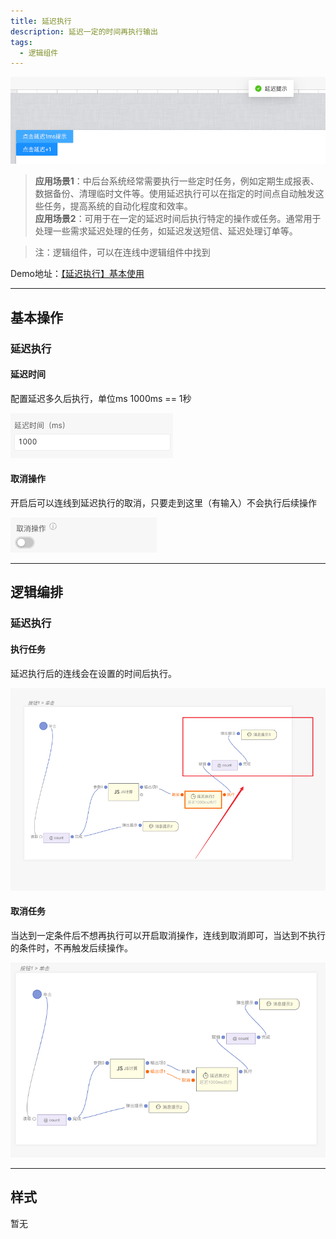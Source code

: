 ```yaml
---
title: 延迟执行
description: 延迟一定的时间再执行输出
tags:
  - 逻辑组件
---
```


![Alt text](img/image.png)

> **应用场景1**：中后台系统经常需要执行一些定时任务，例如定期生成报表、数据备份、清理临时文件等。使用延迟执行可以在指定的时间点自动触发这些任务，提高系统的自动化程度和效率。\
**应用场景2**：可用于在一定的延迟时间后执行特定的操作或任务。通常用于处理一些需求延迟处理的任务，如延迟发送短信、延迟处理订单等。

>注：逻辑组件，可以在连线中逻辑组件中找到

Demo地址：[【延迟执行】基本使用](https://my.mybricks.world/mybricks-pc-page/index.html?id=471499618160709)

----

## 基本操作
### 延迟执行
#### 延迟时间
配置延迟多久后执行，单位ms 1000ms == 1秒

![Alt text](img/image-1.png)

#### 取消操作
开启后可以连线到延迟执行的取消，只要走到这里（有输入）不会执行后续操作

![Alt text](img/image-2.png)

----

## 逻辑编排
### 延迟执行
#### 执行任务
延迟执行后的连线会在设置的时间后执行。

![Alt text](img/image-3.png)

#### 取消任务
当达到一定条件后不想再执行可以开启取消操作，连线到取消即可，当达到不执行的条件时，不再触发后续操作。

![Alt text](img/image-4.png)

----

## 样式
暂无

